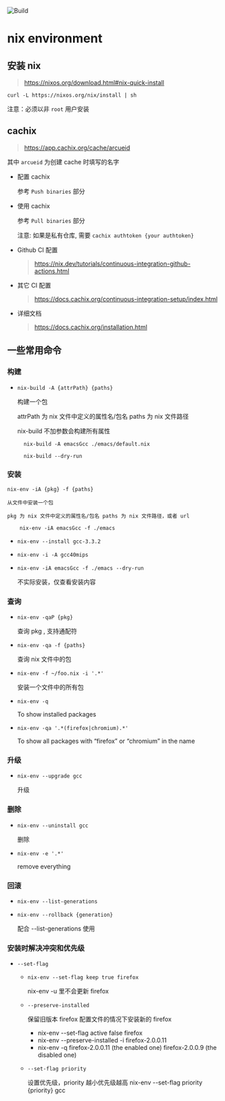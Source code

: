 ![Build](https://github.com/zy9306/nix-home/workflows/Build/badge.svg)

# nix environment

## 安装 nix

> https://nixos.org/download.html#nix-quick-install

```shell
curl -L https://nixos.org/nix/install | sh
```

注意：必须以非 `root` 用户安装

## cachix

> https://app.cachix.org/cache/arcueid

其中 `arcueid` 为创建 cache 时填写的名字

- 配置 cachix

    参考 `Push binaries` 部分

- 使用 cachix

    参考 `Pull binaries` 部分

    注意: 如果是私有仓库, 需要 `cachix authtoken {your authtoken}`

- Github CI 配置

    > https://nix.dev/tutorials/continuous-integration-github-actions.html

- 其它 CI 配置

    > https://docs.cachix.org/continuous-integration-setup/index.html

- 详细文档

    > https://docs.cachix.org/installation.html


## 一些常用命令

### 构建

- `nix-build -A {attrPath} {paths}`
    
    构建一个包
    
    attrPath 为 nix 文件中定义的属性名/包名 paths 为 nix 文件路径
    
    nix-build 不加参数会构建所有属性
    
        nix-build -A emacsGcc ./emacs/default.nix
    
        nix-build --dry-run

### 安装

`nix-env -iA {pkg} -f {paths}`
    
    从文件中安装一个包
    
    pkg 为 nix 文件中定义的属性名/包名 paths 为 nix 文件路径，或者 url
    
        nix-env -iA emacsGcc -f ./emacs

- `nix-env --install gcc-3.3.2`

- `nix-env -i -A gcc40mips`

- `nix-env -iA emacsGcc -f ./emacs --dry-run`
    
    不实际安装，仅查看安装内容

### 查询

- `nix-env -qaP {pkg}`
    
    查询 pkg , 支持通配符

- `nix-env -qa -f {paths}`
    
    查询 nix 文件中的包

- `nix-env -f ~/foo.nix -i '.*'`
    
    安装一个文件中的所有包

- `nix-env -q`
    
    To show installed packages

- `nix-env -qa '.*(firefox|chromium).*'`
    
    To show all packages with “firefox” or “chromium” in the name

### 升级

- `nix-env --upgrade gcc`
    
    升级

### 删除

- `nix-env --uninstall gcc`
    
    删除

- `nix-env -e '.*'`
    
    remove everything

### 回滚

- `nix-env --list-generations`

- `nix-env --rollback {generation}`
    
    配合 --list-generations 使用

### 安装时解决冲突和优先级

- `--set-flag`
    - `nix-env --set-flag keep true firefox`
        
        nix-env -u 里不会更新 firefox
    
    - `--preserve-installed`
        
        保留旧版本 firefox 配置文件的情况下安装新的 firefox
        
        - nix-env --set-flag active false firefox
        - nix-env --preserve-installed -i firefox-2.0.0.11
        - nix-env -q firefox-2.0.0.11 (the enabled one) firefox-2.0.0.9 (the disabled one)
    
    - `--set-flag priority`
        
        设置优先级，priority 越小优先级越高 nix-env --set-flag priority {priority} gcc
